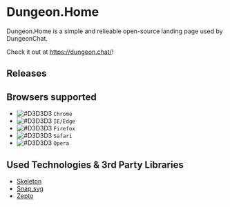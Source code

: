 # Dungeon.Home
Dungeon.Home is a simple and relieable open-source landing page used by DungeonChat.

Check it out at https://dungeon.chat/!

## Releases

## Browsers supported

- ![#D3D3D3](https://placehold.it/15/D3D3D3/000000?text=+) `Chrome`
- ![#D3D3D3](https://placehold.it/15/D3D3D3/000000?text=+) `IE/Edge`
- ![#D3D3D3](https://placehold.it/15/D3D3D3/000000?text=+) `Firefox`
- ![#D3D3D3](https://placehold.it/15/D3D3D3/000000?text=+) `Safari`
- ![#D3D3D3](https://placehold.it/15/D3D3D3/000000?text=+) `Opera`

## Used Technologies & 3rd Party Libraries

- [Skeleton](https://github.com/dhg/Skeleton)
- [Snap.svg](https://github.com/adobe-webplatform/Snap.svg)
- [Zepto](https://github.com/madrobby/zepto)
